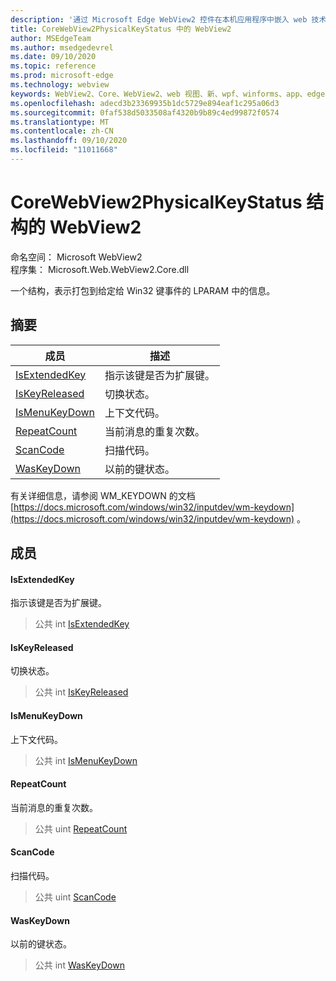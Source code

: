 ```yaml
---
description: '通过 Microsoft Edge WebView2 控件在本机应用程序中嵌入 web 技术 (HTML、CSS 和 JavaScript) '
title: CoreWebView2PhysicalKeyStatus 中的 WebView2
author: MSEdgeTeam
ms.author: msedgedevrel
ms.date: 09/10/2020
ms.topic: reference
ms.prod: microsoft-edge
ms.technology: webview
keywords: WebView2、Core、WebView2、web 视图、新、wpf、winforms、app、edge、CoreWebView2、CoreWebView2Controller、浏览器控件、边缘 html、、浏览器控件、边缘 html、WebView2
ms.openlocfilehash: adecd3b23369935b1dc5729e894eaf1c295a06d3
ms.sourcegitcommit: 0faf538d5033508af4320b9b89c4ed99872f0574
ms.translationtype: MT
ms.contentlocale: zh-CN
ms.lasthandoff: 09/10/2020
ms.locfileid: "11011668"
---
```

# CoreWebView2PhysicalKeyStatus 结构的 WebView2 

命名空间： Microsoft WebView2 \
程序集： Microsoft.Web.WebView2.Core.dll

一个结构，表示打包到给定给 Win32 键事件的 LPARAM 中的信息。

## 摘要

 成员                        | 描述
--------------------------------|---------------------------------------------
[IsExtendedKey](#isextendedkey) | 指示该键是否为扩展键。
[IsKeyReleased](#iskeyreleased) | 切换状态。
[IsMenuKeyDown](#ismenukeydown) | 上下文代码。
[RepeatCount](#repeatcount) | 当前消息的重复次数。
[ScanCode](#scancode) | 扫描代码。
[WasKeyDown](#waskeydown) | 以前的键状态。

有关详细信息，请参阅 WM_KEYDOWN 的文档 [https://docs.microsoft.com/windows/win32/inputdev/wm-keydown](https://docs.microsoft.com/windows/win32/inputdev/wm-keydown) 。

## 成员

#### IsExtendedKey 

指示该键是否为扩展键。

> 公共 int [IsExtendedKey](#isextendedkey)

#### IsKeyReleased 

切换状态。

> 公共 int [IsKeyReleased](#iskeyreleased)

#### IsMenuKeyDown 

上下文代码。

> 公共 int [IsMenuKeyDown](#ismenukeydown)

#### RepeatCount 

当前消息的重复次数。

> 公共 uint [RepeatCount](#repeatcount)

#### ScanCode 

扫描代码。

> 公共 uint [ScanCode](#scancode)

#### WasKeyDown 

以前的键状态。

> 公共 int [WasKeyDown](#waskeydown)


